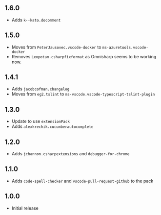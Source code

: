 ## 1.6.0

- Adds `k--kato.docomment`

## 1.5.0

- Moves from `PeterJausovec.vscode-docker` to `ms-azuretools.vscode-docker`
- Removes `Leopotam.csharpfixformat` as Omnisharp seems to be working now.

## 1.4.1

- Adds `jacobcofman.changelog`
- Moves from `eg2.tslint` to `ms-vscode.vscode-typescript-tslint-plugin`

## 1.3.0

- Update to use `extensionPack`
- Adds `alexkrechik.cucumberautocomplete`

## 1.2.0

- Adds `jchannon.csharpextensions` and `debugger-for-chrome`

## 1.1.0

- Adds `code-spell-checker` and `vscode-pull-request-github` to the pack

## 1.0.0

- Initial release
